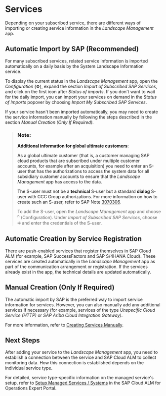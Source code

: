 <!-- loiod5f36cc72b4443f6abfa95f6e1a17782 -->

<link rel="stylesheet" type="text/css" href="../css/sap-icons.css"/>

# Services

Depending on your subscribed service, there are different ways of importing or creating service information in the *Landscape Management* app.



<a name="loiod5f36cc72b4443f6abfa95f6e1a17782__section_pht_h13_wtb"/>

## Automatic Import by SAP \(Recommended\)

For many subscribed services, related service information is imported automatically on a daily basis by the System Landscape Information service.

To display the current status in the *Landscape Management* app, open the *Configuration* \(:gear:\), expand the section *Import of Subscribed SAP Services*, and click on the first icon after *Status of imports*. If you don't want to wait for the daily import, you can import your services on demand in the *Status of Imports* popover by choosing *Import My Subscribed SAP Services*.

If your service hasn't been imported automatically, you may need to create the service information manually by following the steps described in the section *Manual Creation \(Only If Required\)*.

> ### Note:  
> **Additional information for global ultimate customers**:
> 
> As a global ultimate customer \(that is, a customer managing SAP cloud products that are subscribed under multiple customer accounts, for example after an acquisition\) you need to enter an S-user that has the authorizations to access the system data for all subsidiary customer accounts to ensure that the *Landscape Management* app has access to the data.
> 
> The S-user must not be a **technical** S-user but a standard **dialog** S-user with CCC Group authorizations. For more information on how to create such an S-user, refer to SAP Note [3070306](https://me.sap.com/notes/3070306).
> 
> To add the S-user, open the *Landscape Management* app and choose <span style="font-size:16px;"><span class="SAP-icons"></span></span> \(Configuration\). Under *Import of Subscribed SAP Services*, choose :heavy_plus_sign: and enter the credentials of the S-user.



<a name="loiod5f36cc72b4443f6abfa95f6e1a17782__section_wc5_2rs_vyb"/>

## Automatic Creation by Service Registration

There are push-enabled services that register themselves in SAP Cloud ALM \(for example, SAP SuccessFactors and SAP S/4HANA Cloud\). These services are created automatically in the *Landscape Management* app as part of the communication arrangement or registration. If the services already exist in the app, the technical details are updated automatically.



<a name="loiod5f36cc72b4443f6abfa95f6e1a17782__section_pft_frs_vyb"/>

## Manual Creation \(Only If Required\)

The automatic import by SAP is the preferred way to import service information for services. However, you can also manually add any additional services if necessary \(for example, services of the type *Unspecific Cloud Service \(HTTP\)* or *SAP Ariba Cloud Integration Gateway\)*.

For more information, refer to [Creating Services Manually](https://help.sap.com/docs/CloudALM/877c96cf971648b09ee0d0a64f7f4fef/3a6b59fbb92c4882a0513ec1b6f5fda1.html).



<a name="loiod5f36cc72b4443f6abfa95f6e1a17782__section_zt4_cps_vyb"/>

## Next Steps

After adding your service to the *Landscape Management* app, you need to establish a connection between the service and SAP Cloud ALM to collect monitoring data. How this connection is established depends on the individual service type.

For detailed, service type-specific information on the managed service's setup, refer to [Setup Managed Services / Systems](https://support.sap.com/en/alm/sap-cloud-alm/operations/expert-portal/setup-managed-services.html) in the SAP Cloud ALM for Operations Expert Portal.


